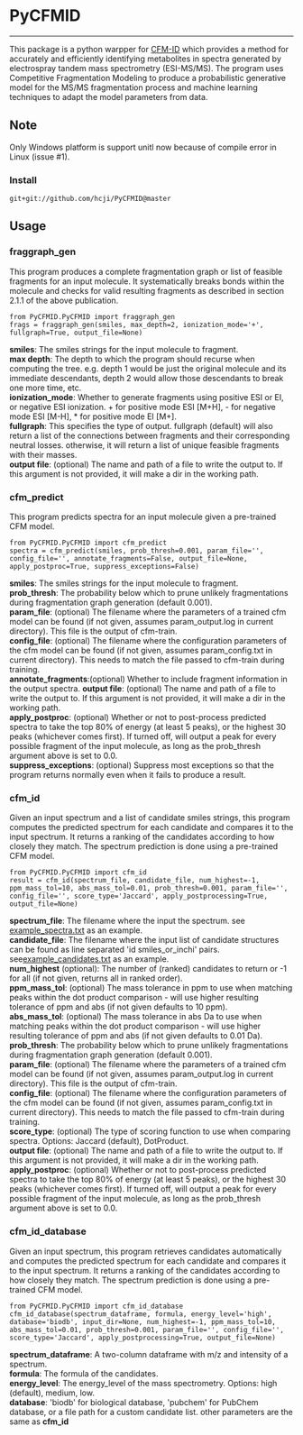 # PyCFMID
***

This package is a python warpper for [CFM-ID](https://sourceforge.net/projects/cfm-id/) which provides a method for accurately 
and efficiently identifying metabolites in spectra generated by electrospray tandem mass spectrometry (ESI-MS/MS). The program 
uses Competitive Fragmentation Modeling to produce a probabilistic generative model for the MS/MS fragmentation process and machine 
learning techniques to adapt the model parameters from data.  

## Note
Only Windows platform is support unitl now because of compile error in Linux (issue #1). 

### Install
    
    git+git://github.com/hcji/PyCFMID@master

## Usage

### fraggraph_gen
This program produces a complete fragmentation graph or list of feasible fragments for an input molecule. It systematically breaks bonds within the molecule and checks for valid resulting fragments as described in section 2.1.1 of the above publication.
	
	from PyCFMID.PyCFMID import fraggraph_gen
	frags = fraggraph_gen(smiles, max_depth=2, ionization_mode='+', fullgraph=True, output_file=None)

**smiles**: The smiles strings for the input molecule to fragment.  
**max depth**: The depth to which the program should recurse when computing the tree. e.g. depth 1 would be just the original molecule and its immediate descendants, depth 2 would allow those descendants to break one more time, etc.    
**ionization_mode**: Whether to generate fragments using positive ESI or EI, or negative ESI ionization. + for positive mode ESI [M+H], - for negative mode ESI [M-H], * for positive mode EI [M+].    
**fullgraph**: This specifies the type of output. fullgraph (default) will also return a list of the connections between fragments and their corresponding neutral losses. otherwise, it will return a list of unique feasible fragments with their masses.    
**output file**: (optional) The name and path of a file to write the output to. If this argument is not provided, it will make a dir in the working path.    

### cfm_predict
This program predicts spectra for an input molecule given a pre-trained CFM model.

	from PyCFMID.PyCFMID import cfm_predict
	spectra = cfm_predict(smiles, prob_thresh=0.001, param_file='', config_file='', annotate_fragments=False, output_file=None, apply_postproc=True, suppress_exceptions=False)
	
**smiles**: The smiles strings for the input molecule to fragment.  
**prob_thresh**: The probability below which to prune unlikely fragmentations during fragmentation graph generation (default 0.001).    
**param_file**: (optional) The filename where the parameters of a trained cfm model can be found (if not given, assumes param_output.log in current directory). This file is the output of cfm-train.    
**config_file**: (optional) The filename where the configuration parameters of the cfm model can be found (if not given, assumes param_config.txt in current directory). This needs to match the file passed to cfm-train during training.    
**annotate_fragments**:(optional) Whether to include fragment information in the output spectra.
**output file**: (optional) The name and path of a file to write the output to. If this argument is not provided, it will make a dir in the working path.    
**apply_postproc**: (optional) Whether or not to post-process predicted spectra to take the top 80% of energy (at least 5 peaks), or the highest 30 peaks (whichever comes first). If turned off, will output a peak for every possible fragment of the input molecule, as long as the prob_thresh argument above is set to 0.0.   
**suppress_exceptions**: (optional) Suppress most exceptions so that the program returns normally even when it fails to produce a result.   

### cfm_id
Given an input spectrum and a list of candidate smiles strings, this program computes the predicted spectrum for each candidate and compares it to the input spectrum. It returns a ranking of the candidates according to how closely they match. The spectrum prediction is done using a pre-trained CFM model.

	from PyCFMID.PyCFMID import cfm_id
	result = cfm_id(spectrum_file, candidate_file, num_highest=-1, ppm_mass_tol=10, abs_mass_tol=0.01, prob_thresh=0.001, param_file='', config_file='', score_type='Jaccard', apply_postprocessing=True, output_file=None)

**spectrum_file**: The filename where the input the spectrum. see [example_spectra.txt](https://sourceforge.net/p/cfm-id/code/HEAD/tree/cfm/example_spec.txt) as an example.   
**candidate_file**: The filename where the input list of candidate structures can be found as line separated 'id smiles_or_inchi' pairs. see[example_candidates.txt](https://sourceforge.net/p/cfm-id/code/HEAD/tree/cfm/example_candidates.txt) as an example.   
**num_highest** (optional): The number of (ranked) candidates to return or -1 for all (if not given, returns all in ranked order).	  
**ppm_mass_tol**: (optional) The mass tolerance in ppm to use when matching peaks within the dot product comparison - will use higher resulting tolerance of ppm and abs (if not given defaults to 10 ppm).   
**abs_mass_tol**: (optional) The mass tolerance in abs Da to use when matching peaks within the dot product comparison - will use higher resulting tolerance of ppm and abs (if not given defaults to 0.01 Da).	  
**prob_thresh**: The probability below which to prune unlikely fragmentations during fragmentation graph generation (default 0.001).    
**param_file**: (optional) The filename where the parameters of a trained cfm model can be found (if not given, assumes param_output.log in current directory). This file is the output of cfm-train.    
**config_file**: (optional) The filename where the configuration parameters of the cfm model can be found (if not given, assumes param_config.txt in current directory). This needs to match the file passed to cfm-train during training.    
**score_type**: (optional) The type of scoring function to use when comparing spectra. Options: Jaccard (default), DotProduct.    
**output file**: (optional) The name and path of a file to write the output to. If this argument is not provided, it will make a dir in the working path.    
**apply_postproc**: (optional) Whether or not to post-process predicted spectra to take the top 80% of energy (at least 5 peaks), or the highest 30 peaks (whichever comes first). If turned off, will output a peak for every possible fragment of the input molecule, as long as the prob_thresh argument above is set to 0.0.   

### cfm_id_database
Given an input spectrum, this program retrieves candidates automatically and computes the predicted spectrum for each candidate and compares it to the input spectrum. It returns a ranking of the candidates according to how closely they match. The spectrum prediction is done using a pre-trained CFM model.

	from PyCFMID.PyCFMID import cfm_id_database
	cfm_id_database(spectrum_dataframe, formula, energy_level='high', database='biodb', input_dir=None, num_highest=-1, ppm_mass_tol=10, abs_mass_tol=0.01, prob_thresh=0.001, param_file='', config_file='', score_type='Jaccard', apply_postprocessing=True, output_file=None)
	
**spectrum_dataframe**: A two-column dataframe with m/z and intensity of a spectrum.  
**formula**: The formula of the candidates.  
**energy_level**: The energy_level of the mass spectrometry.  Options: high (default), medium, low.  
**database**: 'biodb' for biological database, 'pubchem' for PubChem database, or a file path for a custom candidate list. 
other parameters are the same as **cfm_id**